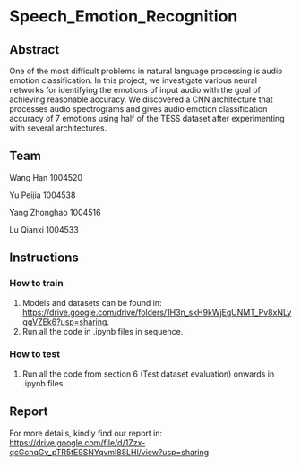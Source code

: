 # Speech_Emotion_Recognition
## Abstract
One of the most difficult problems in natural language processing is audio emotion classification. In this project, we investigate various neural networks for identifying the emotions of input audio with the goal of achieving reasonable accuracy. We discovered a CNN architecture that processes audio spectrograms and gives audio emotion classification accuracy of 7 emotions using half of the TESS dataset after experimenting with several architectures.

## Team
Wang Han 1004520

Yu Peijia 1004538 

Yang Zhonghao 1004516 

Lu Qianxi 1004533

## Instructions
### How to train
1. Models and datasets can be found in: https://drive.google.com/drive/folders/1H3n_skH9kWjEqUNMT_Pv8xNLyggVZEk6?usp=sharing.
2. Run all the code in .ipynb files in sequence.
### How to test
1. Run all the code from section 6 (Test dataset evaluation) onwards in .ipynb files.

## Report
For more details, kindly find our report in: https://drive.google.com/file/d/1Zzx-qcGchqGv_pTR5tE9SNYqvml88LHl/view?usp=sharing
